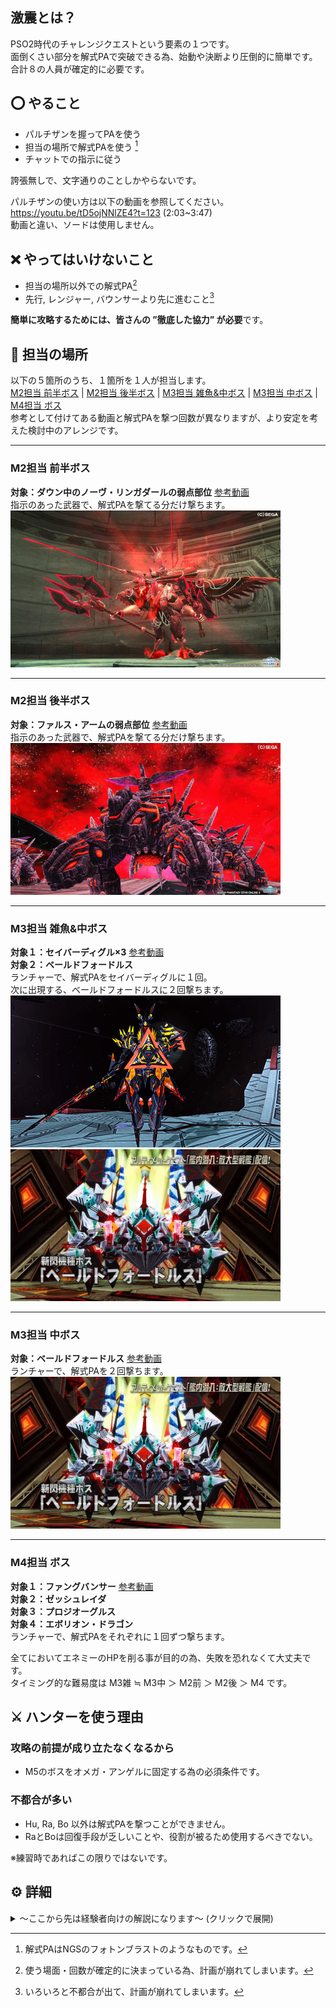## 激震とは？
PSO2時代のチャレンジクエストという要素の１つです。  
面倒くさい部分を解式PAで突破できる為、始動や決断より圧倒的に簡単です。  
合計８の人員が確定的に必要です。  

## ⭕️ やること
- パルチザンを握ってPAを使う
- 担当の場所で解式PAを使う [^解式PA]
- チャットでの指示に従う

誇張無しで、文字通りのことしかやらないです。  

パルチザンの使い方は以下の動画を参照してください。  
<https://youtu.be/tD5ojNNlZE4?t=123> (2:03~3:47)  
動画と違い、ソードは使用しません。

## ❌ やってはいけないこと
- 担当の場所以外での解式PA[^解式PA禁止]
- 先行, レンジャー, バウンサーより先に進むこと[^先行禁止]

**簡単に攻略するためには、皆さんの ”徹底した協力” が必要**です。  

## 📌 担当の場所
以下の５箇所のうち、１箇所を１人が担当します。  
[M2担当 前半ボス](#m2担当-前半ボス) | [M2担当 後半ボス](#m2担当-後半ボス) | [M3担当 雑魚&中ボス](#m3担当-雑魚中ボス) | [M3担当 中ボス](#m3担当-中ボス) | [M4担当 ボス](#m4担当-ボス)  
参考として付けてある動画と解式PAを撃つ回数が異なりますが、より安定を考えた検討中のアレンジです。
___
### M2担当 前半ボス
**対象：ダウン中のノーヴ・リンガダールの弱点部位** [参考動画](https://youtu.be/mp2ldKfqfYY?t=343)  
指示のあった武器で、解式PAを撃てる分だけ撃ちます。   
![ノーヴ・リンガダール](img/m2before.jpg)  
___
### M2担当 後半ボス
**対象：ファルス・アームの弱点部位** [参考動画](https://youtu.be/mp2ldKfqfYY?t=442)  
指示のあった武器で、解式PAを撃てる分だけ撃ちます。  
![ファルス・アーム](img/m2after.jpg)  
___
### M3担当 雑魚&中ボス
**対象１：セイバーディグル×3** [参考動画](https://youtu.be/mp2ldKfqfYY?t=542)  
**対象２：ベールドフォードルス**  
ランチャーで、解式PAをセイバーディグルに１回。  
次に出現する、ベールドフォードルスに２回撃ちます。  
![セイバーディグル](img/m3mob.jpg)  
![ベールドフォードルス](img/m3boss.jpg)  
___
### M3担当 中ボス
**対象：ベールドフォードルス** [参考動画](https://youtu.be/mp2ldKfqfYY?t=542)  
ランチャーで、解式PAを２回撃ちます。   
![ベールドフォードルス](img/m3boss.jpg)  
___
### M4担当 ボス
**対象１：ファングバンサー** [参考動画](https://youtu.be/mp2ldKfqfYY?t=631)  
**対象２：ゼッシュレイダ**  
**対象３：プロジオーグルス**  
**対象４：エボリオン・ドラゴン**  
ランチャーで、解式PAをそれぞれに１回ずつ撃ちます。  

全てにおいてエネミーのHPを削る事が目的の為、失敗を恐れなくて大丈夫です。  
タイミング的な難易度は M3雑 ≒ M3中 ＞ M2前 ＞ M2後 ＞ M4 です。

## ⚔ ハンターを使う理由
### 攻略の前提が成り立たなくなるから
- M5のボスをオメガ・アンゲルに固定する為の必須条件です。
### 不都合が多い
- Hu, Ra, Bo 以外は解式PAを撃つことができません。  
- RaとBoは回復手段が乏しいことや、役割が被るため使用するべきでない。 

※練習時であればこの限りではないです。

## ⚙ 詳細
<details>
<summary>～ここから先は経験者向けの解説になります～ (クリックで展開)</summary>
  
> いろいろ書いてますが、検討段階の部分がところどころあります。  
> 何回か挑戦して、先行, Ra, Boだけで攻略における重要部分を確定させたい。  
> 運要素が絡むM2は特に何とかしたいです。  
## 解式PA
M1で以下4つしか出なかった場合はリセットしていいかも  
参加メンバーが激震に慣れてきたらそのまま続けても可  
|武器名|消費ゲージ|系統|
|-|-|-|
|ランチャー|1|座標|
|バレットボウ|1|範囲|
|ジェットブーツ|2|範囲|
|ツインマシンガン|2|座標|

ソードとナックルは重すぎるから、使わないほうがいい  
いや使わないでくれ  

### バレットボウ
移動入力なし -> 単体攻撃  
移動入力あり -> 範囲攻撃  
どちらも発動からダメージ発生まで時間があるので、気持ち早めに撃つと良し。  
TP先のエルスクードは攻撃が間に合うか、倒せるかわかりません。  
[参考動画](https://youtu.be/wmfYHQxjCf0?t=110)

### ツインマシンガン
座標攻撃だが、モーションが長く火力低めらしい。  
TP先のエルスクードを倒せるか怪しい、リセットも一考。  
[参考動画](https://youtu.be/ptY-ZVyQIW8?t=96)

### ジェットブーツ
派生なし -> 範囲攻撃    
派生あり -> 単体攻撃  
ランチャーか弓が落ちなかった場合の保険。  
TP先のエルスクードも倒せる。(検証済み)  
[参考動画](https://youtu.be/wYwxEQQTcaM)  

## 先行の役割  
ウォークライ使うのでハンターがいい  
### M2 TP後
- 移動 -> Raの次
- 解式PA -> エルスクード [参考動画](https://youtu.be/mp2ldKfqfYY?t=368)
- 先行+ウォークライ -> ディゾルセイバー+オルカーバ
> ダメージ発生までのディレイを考えて、出現モーションが見えたら撃ち始めてOK
> 解式PAを撃ってる人がオルカーバの爆撃でやられる危険性がある
> ベイゼ前は Hu(先行), Ra(解式)でいくとよい

### M3
- 解式PA -> ラピドギルナス+α [参考動画](https://youtu.be/mp2ldKfqfYY?t=530)
- 解式PA -> ブレードディンゲール
- 先行+ウォークライ -> ディゾルセイバー [参考動画](https://youtu.be/mp2ldKfqfYY?t=542)
> ウォークライ -> チャージPA -> ステップ で生き残れるか？

### M4
- 解式PA -> ジャーマグルス [参考動画](https://youtu.be/mp2ldKfqfYY?t=678)
- 解式PA -> エンポリオン・ドラゴン+エンペラッピー
> エンポリオン・ドラゴンは顔に接近して、肩越しで尻尾を狙うイメージ
> 最悪壊せなくても、Raが解式撃って壊します。

## レンジャーの役割
WB撃つ、M3以降は解式PA足りなそうなところのバックアップ  
### M2 TP前
- 解式PA -> ユグルドラーダ
> 要検討、ここで使わないならディゾルセイバーに回せる

### M2 TP後
- 移動 -> 先行より "先"、ヘイト回収 [参考動画](https://youtu.be/mp2ldKfqfYY?t=368)
- ウィークバレット -> エルスクード
- 寄り道 -> VR, マイル回収
- 1収束サテカノ -> ラディルーゴ
- 解式PA -> ディゾルセイバー [参考動画](https://youtu.be/mp2ldKfqfYY?t=420)
- 寄り道 -> ラッピー討伐
> ちゃんとヘイト引けるかは検証必須
> 2収束サテカノだとノックバックしてしまうので注意

### M3
- グラビティボム -> ディゾルセイバー
- ウィークバレット -> ベールドフォードルス
> ここのグラビティボムとウィークバレットは肩越しで撃ったほうが良さげ

### M4
- 解式PA -> 撃破に時間がかかりそうな場合

## バウンサーの役割
いつもありがとうございます  
集敵、範囲解式PA様様  
### M2 TP前
- 解式PA -> ヒュードアズール

### M2 TP後
- 移動 -> 左右砲台の破壊
- 銃座 -> ベイゼ破壊+残りのエネミー

### M3
- 寄り道 -> ラッピー討伐
- 解式PA -> ベールドフォードルス
> M3担当の人たちと一緒に撃ってほしい  
> モーション長いので雑魚出現で使って、中ボス出現時に派生？

### M4
- 寄り道 -> ラッピー討伐
- 解式PA -> ゲージが４以上であれば撃って良い

## M2のエルスクード
理論値に届かなくなるので、必ず倒したい。  
解式PA中は無敵ではないため、撃つ人はヘイト役の後に突入する。  
WBの装填数を1にしてエルスクードに撃ったのち、通常攻撃で他のヘイトを取る  
Ra(先行), Hu(解式)の順かなぁ  
### ランチャーかバレットボウが落ちた場合
通常通りの方法で。  
バレットボウなら移動入力なしで撃つ。  
  
## M3のベールドフォードルス
目安はランチャーの解式4回らしい。  
M3担当2人とBoの解式でゴリ押ししたい。  
ランチャー3発+ジェットブーツ派生1発+(足りなければRaが追加で解式)
  
### 落ちなかった場合
ジェットブーツの解式PAで代用。  
最終弾の前に武器アクションで派生すると倒せる。  
M2開始時点でリセットもぜんぜんアリ。  

## 激震のギミック
### ラッピー
早めに倒さないと消えてしまう。(らしい？)  
地味に硬い。

### アンロックスイッチ
ラッシュ構成の理論値激震であるなら、押す必要ない。  
ただ、押しても特に不都合はない。  

### テレポーター
誰か１人が入ると時間制限のトライアルが発生する。  
準備ができるまで入らせてはいけない。  

### M3のカタパルト
飛ぶだけならOK、１歩でも前に出たらエネミーが出現する。  
早めに待機指示を出すべき。  

</details>
 
[^解式PA]: 解式PAはNGSのフォトンブラストのようなものです。  
[^解式PA禁止]: 使う場面・回数が確定的に決まっている為、計画が崩れてしまいます。  
[^先行禁止]: いろいろと不都合が出て、計画が崩れてしまいます。  

